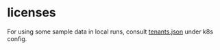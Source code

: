 # licenses

For using some sample data in local runs, consult [tenants.json](external-scaler/k8s/licenses/sample_data/tenants.json) under k8s config.

